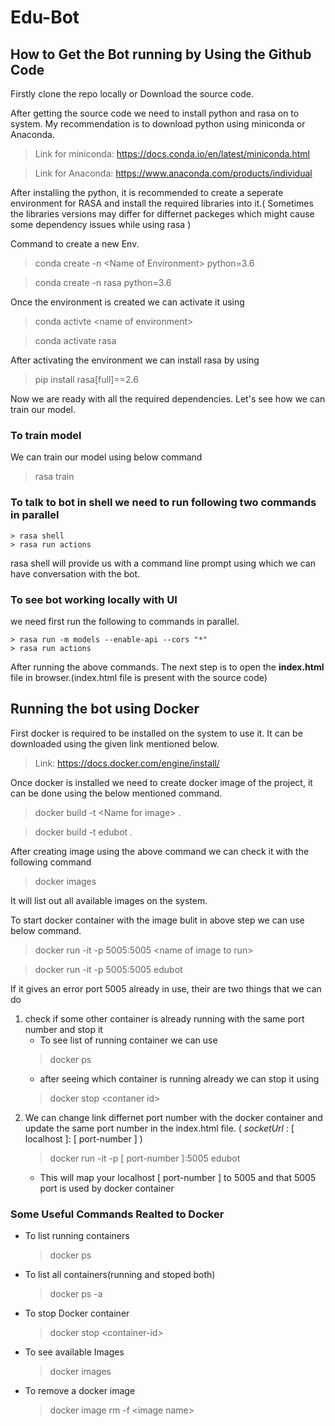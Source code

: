 # Edu-Bot

## How to Get the Bot running by Using the Github Code
Firstly clone the repo locally or Download the source code.

After getting the source code we need to install python and rasa on to system. My recommendation is to download python using miniconda or Anaconda.

>Link for miniconda: https://docs.conda.io/en/latest/miniconda.html

>Link for Anaconda: https://www.anaconda.com/products/individual

After installing the python, it is recommended to create a seperate environment for RASA and install the required libraries into it.( Sometimes the libraries versions may differ for differnet packeges which might cause some dependency issues while using rasa )

Command to create a new Env.

> conda create -n \<Name of Environment> python=3.6

> conda create -n rasa python=3.6

Once the environment is created we can activate it using
> conda activte \<name of environment>

> conda activate rasa

After activating the environment we can install rasa by using
> pip install rasa[full]==2.6

Now we are ready with all the required dependencies. Let's see how we can train our model.

### To train model
We can train our model using below command
> rasa train

### To talk to bot in shell we need to run following two commands in parallel
    > rasa shell
    > rasa run actions
rasa shell will provide us with a command line prompt using which we can have conversation with the bot.

### To see bot working locally with UI
we need first run the following to commands in parallel.
    
    > rasa run -m models --enable-api --cors "*" 
    > rasa run actions
After running the above commands. The next step is to open the <b>index.html</b> file in browser.(index.html file is present with the source code)



## Running the bot using Docker
First docker is required to be installed on the system to use it. It can be downloaded using the given link mentioned below.
> Link: https://docs.docker.com/engine/install/

Once docker is installed we need to create docker image of the project, it can be done using the below mentioned command.
> docker build -t \<Name for image> .

> docker build -t edubot .

After creating image using the above command we can check it with the following command
> docker images

It will list out all available images on the system.

To start docker container with the image bulit in above step we can use below command.

> docker run -it -p 5005:5005 \<name of image to run>

> docker run -it  -p 5005:5005 edubot

If it gives an error port 5005 already in use, their are two things that we can do
1. check if some other container is already running with the same port number and stop it
    - To see list of running container we can use
    > docker ps
    - after seeing which container is running already we can stop it using
    > docker stop \<contaner id>
2. We can change link differnet port number with the docker container and update the same port number in the index.html file. ( *socketUrl* : [ localhost ]: [ port-number ] )
    > docker run -it  -p [ port-number ]:5005 edubot
    - This will map your localhost [ port-number ] to 5005 and that 5005 port is used by docker container

### Some Useful Commands Realted to Docker
- To list running containers
    > docker ps
- To list all containers(running and stoped both)
    > docker ps -a
- To stop Docker container
    > docker stop \<container-id>
- To see available Images
    > docker images
- To remove a docker image
    > docker image rm -f \<image name>

